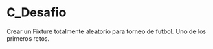 # C_Desafio
Crear un Fixture totalmente aleatorio para torneo de futbol. Uno de los primeros retos.
